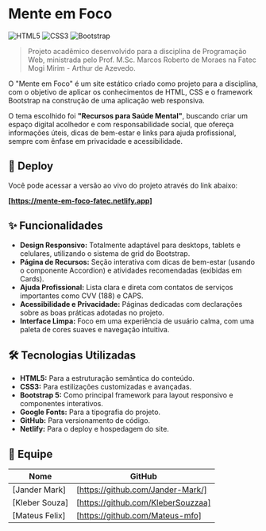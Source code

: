 # Mente em Foco

![HTML5](https://img.shields.io/badge/HTML5-E34F26?style=for-the-badge&logo=html5&logoColor=white)
![CSS3](https://img.shields.io/badge/CSS3-1572B6?style=for-the-badge&logo=css3&logoColor=white)
![Bootstrap](https://img.shields.io/badge/Bootstrap-563D7C?style=for-the-badge&logo=bootstrap&logoColor=white)

> Projeto acadêmico desenvolvido para a disciplina de Programação Web, ministrada pelo Prof. M.Sc. Marcos Roberto de Moraes na Fatec Mogi Mirim - Arthur de Azevedo.

O "Mente em Foco" é um site estático criado como projeto para a disciplina, com o objetivo de aplicar os conhecimentos de HTML, CSS e o framework Bootstrap na construção de uma aplicação web responsiva.

O tema escolhido foi **"Recursos para Saúde Mental"**, buscando criar um espaço digital acolhedor e com responsabilidade social, que ofereça informações úteis, dicas de bem-estar e links para ajuda profissional, sempre com ênfase em privacidade e acessibilidade.

## 🚀 Deploy

Você pode acessar a versão ao vivo do projeto através do link abaixo:

**[https://mente-em-foco-fatec.netlify.app]**


## ✨ Funcionalidades

-   **Design Responsivo:** Totalmente adaptável para desktops, tablets e celulares, utilizando o sistema de grid do Bootstrap.
-   **Página de Recursos:** Seção interativa com dicas de bem-estar (usando o componente Accordion) e atividades recomendadas (exibidas em Cards).
-   **Ajuda Profissional:** Lista clara e direta com contatos de serviços importantes como CVV (188) e CAPS.
-   **Acessibilidade e Privacidade:** Páginas dedicadas com declarações sobre as boas práticas adotadas no projeto.
-   **Interface Limpa:** Foco em uma experiência de usuário calma, com uma paleta de cores suaves e navegação intuitiva.


## 🛠️ Tecnologias Utilizadas

-   **HTML5:** Para a estruturação semântica do conteúdo.
-   **CSS3:** Para estilizações customizadas e avançadas.
-   **Bootstrap 5:** Como principal framework para layout responsivo e componentes interativos.
-   **Google Fonts:** Para a tipografia do projeto.
-   **GitHub:** Para versionamento de código.
-   **Netlify:** Para o deploy e hospedagem do site.


## 👥 Equipe

| Nome               | GitHub                               |
| ------------------ | ------------------------------------ |
| [Jander Mark]  | [https://github.com/Jander-Mark/] |
| [Kleber Souza]  | [https://github.com/KleberSouzzaa] |
| [Mateus Felix]  | [https://github.com/Mateus-mfo] |
